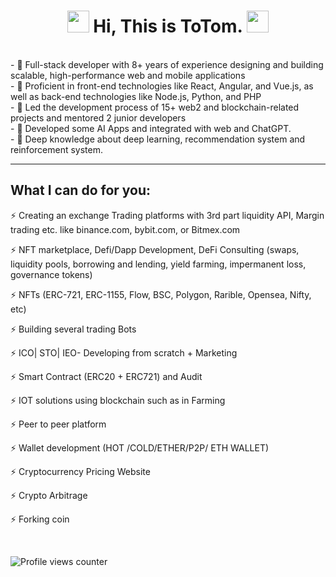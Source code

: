<!--suppress HtmlDeprecatedAttribute -->
 <h1 align="center"><img src="https://media.giphy.com/media/hvRJCLFzcasrR4ia7z/giphy.gif" width="35">&nbsp;Hi, This is ToTom.&nbsp;<img src="https://media.giphy.com/media/hvRJCLFzcasrR4ia7z/giphy.gif" width="35"></h1>
<div>
<br/>
- 🌱 Full-stack developer with 8+ years of experience designing and building scalable, high-performance web and mobile applications<br/>
- 🌱 Proficient in front-end technologies like React, Angular, and Vue.js, as well as back-end technologies like Node.js, Python, and PHP<br/>
- 🌱 Led the development process of 15+ web2 and blockchain-related projects and mentored 2 junior developers</br>
- 🌱 Developed some AI Apps and integrated with web and ChatGPT.</br>
- 🌱 Deep knowledge about deep learning, recommendation system and reinforcement system.</br>


</div>

----------------------------------------------------------------------------------------------------------------------------------------------------

## What I can do for you:


⚡ Creating an exchange Trading platforms with 3rd part liquidity API, Margin trading etc. like binance.com, bybit.com, or Bitmex.com

⚡ NFT marketplace, Defi/Dapp Development, DeFi Consulting (swaps, liquidity pools, borrowing and lending, yield farming, impermanent loss, governance tokens)

⚡ NFTs (ERC-721, ERC-1155, Flow, BSC, Polygon, Rarible, Opensea, Nifty, etc)

⚡ Building several trading Bots

⚡ ICO| STO| IEO- Developing from scratch + Marketing

⚡ Smart Contract (ERC20 + ERC721) and Audit

⚡ IOT solutions using blockchain such as in Farming

⚡ Peer to peer platform

⚡ Wallet development (HOT /COLD/ETHER/P2P/ ETH WALLET)

⚡ Cryptocurrency Pricing Website

⚡ Crypto Arbitrage

⚡ Forking coin

<br/>  

![Profile views counter](https://komarev.com/ghpvc/?username=rishavanand&&style=flat-square)    

<br/>  



